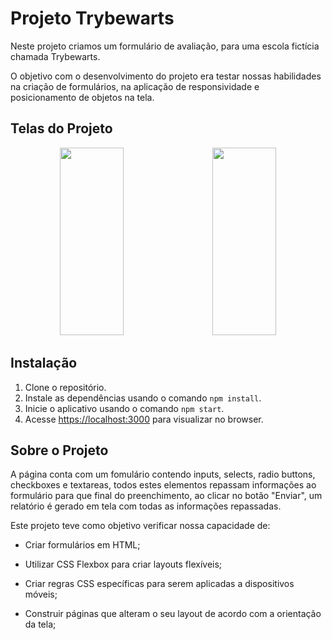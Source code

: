 # Projeto Trybewarts

Neste projeto criamos um formulário de avaliação, para uma escola fictícia chamada Trybewarts. 

O objetivo com o desenvolvimento do projeto era testar nossas habilidades na criação de formulários, na aplicação de responsividade e posicionamento de objetos na tela.

## Telas do Projeto

<div align="center">
  <img height="300em" width="45%" src="https://github.com/IsaacBonfim/16-projeto-trybewallet/assets/19375752/d52266dd-9871-4b07-8e42-56f2107d4183"/>&emsp;
  <img height="300em" width="45%" src="https://github.com/IsaacBonfim/19-projeto-app-de-receitas/assets/19375752/cfbd140e-3f19-424b-91d8-0b3f98923280"/>
</div>

## Instalação

1. Clone o repositório.
2. Instale as dependências usando o comando `npm install`.
3. Inicie o aplicativo usando o comando `npm start`.
4. Acesse [https://localhost:3000](https://localhost:3000) para visualizar no browser.

## Sobre o Projeto

A página conta com um fomulário contendo inputs, selects, radio buttons, checkboxes e textareas, todos estes elementos repassam informações ao formulário para que final do preenchimento, ao clicar no botão "Enviar", um relatório é gerado em tela com todas as informações repassadas.

Este projeto teve como objetivo verificar nossa capacidade de:

- Criar formulários em HTML;

- Utilizar CSS Flexbox para criar layouts flexíveis;

- Criar regras CSS específicas para serem aplicadas a dispositivos móveis;

- Construir páginas que alteram o seu layout de acordo com a orientação da tela;

